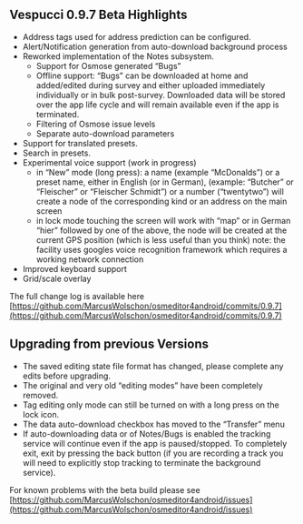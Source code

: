 ## Vespucci 0.9.7 Beta Highlights

* Address tags used for address prediction can be configured.
* Alert/Notification generation from auto-download background process
* Reworked implementation of the Notes subsystem.
  * Support for Osmose generated “Bugs”
  * Offline support: “Bugs” can be downloaded at home and added/edited during survey and either uploaded immediately individually or in bulk post-survey. Downloaded data will be stored over the app life cycle and will remain available even if the app is terminated.
  * Filtering of Osmose issue levels
  * Separate auto-download parameters
* Support for translated presets. 
* Search in presets.
* Experimental voice support (work in progress)
  * in “New” mode (long press): a name (example “McDonalds”) or a preset name, either in English (or in German), (example: “Butcher” or “Fleischer” or “Fleischer Schmidt”) or a number (“twentytwo”) will create a node of the corresponding kind or an address 
on the main screen 
  * in lock mode touching the screen will work with “map” or in German “hier” followed by one of the above, the node will be created at the current GPS position (which is less useful than you think)
note: the facility uses googles voice recognition framework which requires a working network connection
* Improved keyboard support
* Grid/scale overlay

The full change log is available here [https://github.com/MarcusWolschon/osmeditor4android/commits/0.9.7](https://github.com/MarcusWolschon/osmeditor4android/commits/0.9.7) 

## Upgrading from previous Versions

* The saved editing state file format has changed, please complete any edits before upgrading.
* The original and very old “editing modes” have been completely removed. 
* Tag editing only mode can still be turned on with a long press on the lock icon.
* The data auto-download checkbox has moved to the “Transfer” menu
* If auto-downloading data or of Notes/Bugs is enabled the tracking service will continue even if the app is paused/stopped. To completely exit, exit by pressing the back button (if you are recording a track you will need to explicitly stop tracking to terminate the background service).


For known problems with the beta build please see [https://github.com/MarcusWolschon/osmeditor4android/issues](https://github.com/MarcusWolschon/osmeditor4android/issues)
